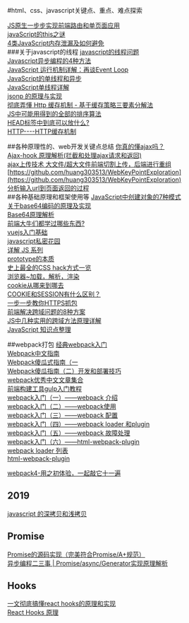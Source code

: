 #html、css、javascript关键点、重点、难点探索

[JS原生一步步实现前端路由和单页面应用](https://segmentfault.com/a/1190000007422616)</br>
[javaScript的this之谜](http://gold.xitu.io/entry/576d640d2e958a005724e07f)</br>
[4类JavaScript内存泄漏及如何避免](http://web.jobbole.com/86244/?utm_source=blog.jobbole.com&utm_medium=relatedPosts)</br>
###关于javascript的线程
[javascript的线程问题](http://blog.csdn.net/kfanning/article/details/5768776)</br>
[Javascript异步编程的4种方法](http://www.ruanyifeng.com/blog/2012/12/asynchronous%EF%BC%BFjavascript.html)</br>
[JavaScript 运行机制详解：再谈Event Loop](http://www.ruanyifeng.com/blog/2014/10/event-loop.html)</br>
[JavaScript的单线程和异步](https://zhuanlan.zhihu.com/p/23659122)</br>
[JavaScript单线程详解](https://segmentfault.com/a/1190000007570380?utm_source=tuicool&utm_medium=referral)</br>
[jsonp 的原理与实现](https://gold.xitu.io/entry/58466c218e450a006c160870)</br>
[彻底弄懂 Http 缓存机制 - 基于缓存策略三要素分解法](https://mp.weixin.qq.com/s/qOMO0LIdA47j3RjhbCWUEQ)</br>
[JS中可能用得到的全部的排序算法](http://louiszhai.github.io/2016/12/23/sort/)</br>
[HEAD标签中到底可以放什么?](https://juejin.im/entry/5727f06f2e958a0065778508)</br>
[HTTP----HTTP缓存机制](https://juejin.im/post/5a1d4e546fb9a0450f21af23)</br>

##各种原理性的、web开发关键点总结
[你真的懂ajax吗？](https://gold.xitu.io/post/587f8dbd570c3522011c0f59)</br>
[Ajax-hook 原理解析(拦截和处理ajax请求和返回)](http://www.jianshu.com/p/7337ac624b8e)</br>
[ajax上传技术 大文件/超大文件前端切割上传，后端进行重组](http://www.cnblogs.com/GerryOfZhong/p/6295211.html)</br>
[https://github.com/huang303513/WebKeyPointExploration](https://github.com/huang303513/WebKeyPointExploration)</br>
[分析输入url到页面返回的过程](http://www.cnblogs.com/wenanry/archive/2010/02/25/1673368.html)</br>
##各种基础原理和框架使用等
[JavaScript中创建对象的7种模式](https://zhuanlan.zhihu.com/p/23226652)</br>
[关于base64编码的原理及实现](http://www.cnblogs.com/hongru/archive/2012/01/14/2321397.html)</br>
[Base64原理解析](http://mp.weixin.qq.com/s?__biz=MzAwNjI5MTYyMw==&mid=2651493342&idx=1&sn=5b559b4c90622ba35a6f19fce316d57d&chksm=80f19a16b786130016f907d6f8c7384c7fa170aebdb419e6c187159747f66d43b583e02bdb1d&mpshare=1&scene=23&srcid=1110TlP4r47xyYuwH8Rob14e#rd)</br>
[前端大牛们都学过哪些东西?](http://www.zhihu.com/question/22146521/answer/94842197)</br>
[vuejs入门基础](http://www.imooc.com/learn/694)</br>
[javascript私密花园](http://bonsaiden.github.io/JavaScript-Garden/zh/)</br>
[详解 JS 系列](https://segmentfault.com/bookmark/1230000002226575)</br>
[prototype的本质](http://www.qdfuns.com/notes/17398/35b250e9b392675c44f4f0cd833b72c8.html)</br>
[史上最全的CSS hack方式一览](http://blog.csdn.net/freshlover/article/details/12132801)</br>
[浏览器~加载，解析，渲染](http://www.jianshu.com/p/e141d1543143)</br>
[cookie从哪来到哪去](https://gold.xitu.io/post/584e1f5361ff4b006cd15698)</br>
[COOKIE和SESSION有什么区别？](https://www.zhihu.com/question/19786827)</br>
[一步一步教你HTTPS抓包](https://gold.xitu.io/post/584b711d8e450a006c586ca6)</br>
[前端解决跨域问题的8种方案](http://web.jobbole.com/88524/)</br>
[JS中几种实用的跨域方法原理详解](http://web.jobbole.com/88525/?utm_source=blog.jobbole.com&utm_medium=relatedPosts)</br>
[JavaScript 知识点整理](https://zhuanlan.zhihu.com/p/23357404)</br>

##webpack打包
[经典webpack入门](http://www.tuicool.com/articles/ZjemEbJ)</br>
[Webpack中文指南](http://wiki.jikexueyuan.com/project/webpack-handbook/)</br>
[Webpack傻瓜式指南（一](https://zhuanlan.zhihu.com/p/20367175)</br>
[Webpack傻瓜指南（二）开发和部署技巧](https://zhuanlan.zhihu.com/p/20397902)</br>
[webpack优秀中文文章集合](https://github.com/webpack-china/awesome-webpack-cn)</br>
[前端构建工具gulp入门教程](https://segmentfault.com/a/1190000000372547)</br>
[webpack入门（一）——webpack 介绍](http://blog.csdn.net/keliyxyz/article/details/51571386)</br>
[webpack入门（二）——webpack使用](http://blog.csdn.net/keliyxyz/article/details/51577905)</br>
[webpack入门（三）——webpack 配置](http://blog.csdn.net/keliyxyz/article/details/51527476)</br>
[webpack入门（四）——webpack loader 和plugin](http://blog.csdn.net/keliyxyz/article/details/51579078)</br>
[webpack入门（五）——webpack 故障处理](http://blog.csdn.net/keliyxyz/article/details/51579983)</br>
[webpack入门（六）——html-webpack-plugin](http://blog.csdn.net/keliyxyz/article/details/51513114)</br>
[webpack loader 列表](http://blog.csdn.net/keliyxyz/article/details/51649429)</br>
[html-webpack-plugin](http://www.8dou5che.com/2016/12/22/html-webpack-plugin/)</br>

[webpack4-用之初体验，一起敲它十一遍](https://juejin.im/post/5adea0106fb9a07a9d6ff6de)</br>


## 2019

[javascript 的深拷贝和浅拷贝](https://juejin.im/post/59ac1c4ef265da248e75892b)</br>


## Promise

[Promise的源码实现（完美符合Promise/A+规范）](https://juejin.im/post/5c88e427f265da2d8d6a1c84#heading-20)</br>
[异步编程二三事 | Promise/async/Generator实现原理解析](https://juejin.im/post/5e3b9ae26fb9a07ca714a5cc)</br>


## Hooks

[一文彻底搞懂react hooks的原理和实现](https://juejin.im/post/5daee8b7e51d4524ce222825)</br>
[React Hooks 原理](https://github.com/brickspert/blog/issues/26)</br>